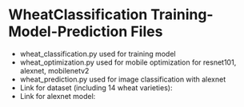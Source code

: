 # WheatClassification Training-Model-Prediction Files
* wheat_classification.py used for training model
* wheat_optimization.py used for mobile optimization for resnet101, alexnet, mobilenetv2
* wheat_prediction.py used for image classification with alexnet
* Link for dataset (including 14 wheat varieties):
* Link for alexnet model: 
